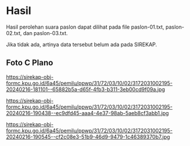 # Hasil

Hasil perolehan suara paslon dapat dilihat pada file paslon-01.txt, paslon-02.txt, dan paslon-03.txt.

Jika tidak ada, artinya data tersebut belum ada pada SIREKAP.

## Foto C Plano

https://sirekap-obj-formc.kpu.go.id/6a45/pemilu/ppwp/31/72/03/10/02/3172031002195-20240216-181101--65882b5a-d65f-4fb3-b311-3eb00cd9f09a.jpg

https://sirekap-obj-formc.kpu.go.id/6a45/pemilu/ppwp/31/72/03/10/02/3172031002195-20240216-190438--ec9dfd45-aaa4-4e37-98ab-5aeb8cf3abb1.jpg

https://sirekap-obj-formc.kpu.go.id/6a45/pemilu/ppwp/31/72/03/10/02/3172031002195-20240216-190545--cf2c08e3-51b9-46d9-9479-1c46389370b7.jpg
